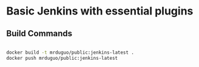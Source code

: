 # Basic Jenkins with essential plugins


## Build Commands


```bash

docker build -t mrduguo/public:jenkins-latest .
docker push mrduguo/public:jenkins-latest

```
